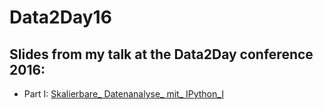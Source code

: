 # Data2Day16

## Slides from my talk at the Data2Day conference 2016:

* Part I: [Skalierbare_ Datenanalyse_ mit_ IPython_I](https://github.com/keuperj/Data2Day16/blob/master/Skalierbare_%20Datenanalyse_%20mit_%20IPython_I.ipynb) 

